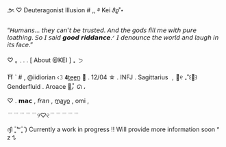 ౨ৎ ♡ Deuteragonist Illusion # ,, ࿔ Kei 𝜗𝜚˚⋆

“𝘏𝘶𝘮𝘢𝘯𝘴... 𝘵𝘩𝘦𝘺 𝘤𝘢𝘯'𝘵 𝘣𝘦 𝘵𝘳𝘶𝘴𝘵𝘦𝘥. 𝘈𝘯𝘥 𝘵𝘩𝘦 𝘨𝘰𝘥𝘴 𝘧𝘪𝘭𝘭 𝘮𝘦 𝘸𝘪𝘵𝘩 𝘱𝘶𝘳𝘦 𝘭𝘰𝘢𝘵𝘩𝘪𝘯𝘨. 𝘚𝘰 𝘐 𝘴𝘢𝘪𝘥 𝙜𝙤𝙤𝙙 𝙧𝙞𝙙𝙙𝙖𝙣𝙘𝙚.ᐟ 𝘐 𝘥𝘦𝘯𝘰𝘶𝘯𝘤𝘦 𝘵𝘩𝘦 𝘸𝘰𝘳𝘭𝘥 𝘢𝘯𝘥 𝘭𝘢𝘶𝘨𝘩 𝘪𝘯 𝘪𝘵𝘴 𝘧𝘢𝘤𝘦.”

♡ ｡ 𓈒 . . [ About @KEI ] ₊ ݁ ੭

⛩️ ` # , @iidiorian ‹𝟹
𝟰t̲e̲e̲n̲ 🏮 . 12/04 ☆ . INFJ . Sagittarius ﹐💌୧
₊˚꒰🍓꒱ Genderfluid . Aroace 🍁٫ ໋ ᘏ ،

♡ . 𝗺𝗮𝗰 , 𝘧𝘳𝘢𝘯 , m̲a̲y̲o̲ , omi ,

﹉﹉﹉﹉﹉୨♡୧﹉﹉﹉﹉﹉

ദ്ദി ˉ͈̀꒳ˉ͈́ ) Currently a work in progress !! Will provide more information soon ᶻ 𝗓 𐰁
